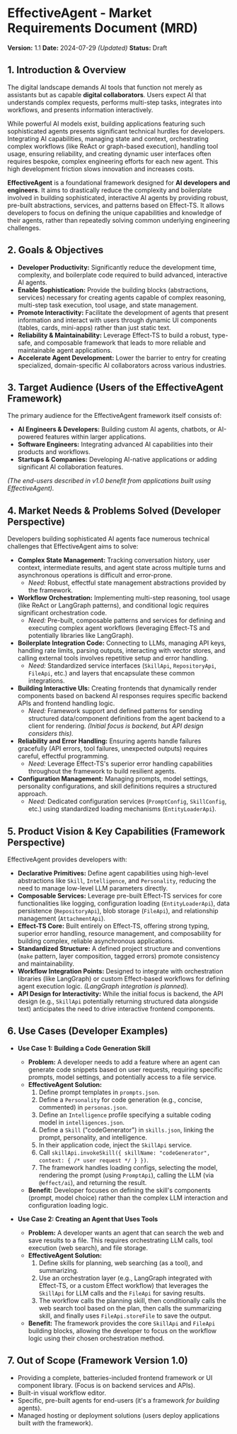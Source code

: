 # EffectiveAgent - Market Requirements Document (MRD)

**Version:** 1.1
**Date:** 2024-07-29 *(Updated)*
**Status:** Draft

## 1. Introduction & Overview

The digital landscape demands AI tools that function not merely as assistants but as capable **digital collaborators**. Users expect AI that understands complex requests, performs multi-step tasks, integrates into workflows, and presents information interactively.

While powerful AI models exist, building applications featuring such sophisticated agents presents significant technical hurdles for developers. Integrating AI capabilities, managing state and context, orchestrating complex workflows (like ReAct or graph-based execution), handling tool usage, ensuring reliability, and creating dynamic user interfaces often requires bespoke, complex engineering efforts for each new agent. This high development friction slows innovation and increases costs.

**EffectiveAgent** is a foundational framework designed for **AI developers and engineers**. It aims to drastically reduce the complexity and boilerplate involved in building sophisticated, interactive AI agents by providing robust, pre-built abstractions, services, and patterns based on Effect-TS. It allows developers to focus on defining the unique capabilities and knowledge of their agents, rather than repeatedly solving common underlying engineering challenges.

## 2. Goals & Objectives

*   **Developer Productivity:** Significantly reduce the development time, complexity, and boilerplate code required to build advanced, interactive AI agents.
*   **Enable Sophistication:** Provide the building blocks (abstractions, services) necessary for creating agents capable of complex reasoning, multi-step task execution, tool usage, and state management.
*   **Promote Interactivity:** Facilitate the development of agents that present information and interact with users through dynamic UI components (tables, cards, mini-apps) rather than just static text.
*   **Reliability & Maintainability:** Leverage Effect-TS to build a robust, type-safe, and composable framework that leads to more reliable and maintainable agent applications.
*   **Accelerate Agent Development:** Lower the barrier to entry for creating specialized, domain-specific AI collaborators across various industries.

## 3. Target Audience (Users of the EffectiveAgent Framework)

The primary audience for the EffectiveAgent framework itself consists of:

*   **AI Engineers & Developers:** Building custom AI agents, chatbots, or AI-powered features within larger applications.
*   **Software Engineers:** Integrating advanced AI capabilities into their products and workflows.
*   **Startups & Companies:** Developing AI-native applications or adding significant AI collaboration features.

*(The end-users described in v1.0 benefit from applications *built using* EffectiveAgent).*

## 4. Market Needs & Problems Solved (Developer Perspective)

Developers building sophisticated AI agents face numerous technical challenges that EffectiveAgent aims to solve:

*   **Complex State Management:** Tracking conversation history, user context, intermediate results, and agent state across multiple turns and asynchronous operations is difficult and error-prone.
    *   *Need:* Robust, effectful state management abstractions provided by the framework.
*   **Workflow Orchestration:** Implementing multi-step reasoning, tool usage (like ReAct or LangGraph patterns), and conditional logic requires significant orchestration code.
    *   *Need:* Pre-built, composable patterns and services for defining and executing complex agent workflows (leveraging Effect-TS and potentially libraries like LangGraph).
*   **Boilerplate Integration Code:** Connecting to LLMs, managing API keys, handling rate limits, parsing outputs, interacting with vector stores, and calling external tools involves repetitive setup and error handling.
    *   *Need:* Standardized service interfaces (`SkillApi`, `RepositoryApi`, `FileApi`, etc.) and layers that encapsulate these common integrations.
*   **Building Interactive UIs:** Creating frontends that dynamically render components based on backend AI responses requires specific backend APIs and frontend handling logic.
    *   *Need:* Framework support and defined patterns for sending structured data/component definitions from the agent backend to a client for rendering. *(Initial focus is backend, but API design considers this).*
*   **Reliability and Error Handling:** Ensuring agents handle failures gracefully (API errors, tool failures, unexpected outputs) requires careful, effectful programming.
    *   *Need:* Leverage Effect-TS's superior error handling capabilities throughout the framework to build resilient agents.
*   **Configuration Management:** Managing prompts, model settings, personality configurations, and skill definitions requires a structured approach.
    *   *Need:* Dedicated configuration services (`PromptConfig`, `SkillConfig`, etc.) using standardized loading mechanisms (`EntityLoaderApi`).

## 5. Product Vision & Key Capabilities (Framework Perspective)

EffectiveAgent provides developers with:

*   **Declarative Primitives:** Define agent capabilities using high-level abstractions like `Skill`, `Intelligence`, and `Personality`, reducing the need to manage low-level LLM parameters directly.
*   **Composable Services:** Leverage pre-built Effect-TS services for core functionalities like logging, configuration loading (`EntityLoaderApi`), data persistence (`RepositoryApi`), blob storage (`FileApi`), and relationship management (`AttachmentApi`).
*   **Effect-TS Core:** Built entirely on Effect-TS, offering strong typing, superior error handling, resource management, and composability for building complex, reliable asynchronous applications.
*   **Standardized Structure:** A defined project structure and conventions (`make` pattern, layer composition, tagged errors) promote consistency and maintainability.
*   **Workflow Integration Points:** Designed to integrate with orchestration libraries (like LangGraph) or custom Effect-based workflows for defining agent execution logic. *(LangGraph integration is planned).*
*   **API Design for Interactivity:** While the initial focus is backend, the API design (e.g., `SkillApi` potentially returning structured data alongside text) anticipates the need to drive interactive frontend components.

## 6. Use Cases (Developer Examples)

*   **Use Case 1: Building a Code Generation Skill**
    *   **Problem:** A developer needs to add a feature where an agent can generate code snippets based on user requests, requiring specific prompts, model settings, and potentially access to a file service.
    *   **EffectiveAgent Solution:**
        1.  Define prompt templates in `prompts.json`.
        2.  Define a `Personality` for code generation (e.g., concise, commented) in `personas.json`.
        3.  Define an `Intelligence` profile specifying a suitable coding model in `intelligences.json`.
        4.  Define a `Skill` ("codeGenerator") in `skills.json`, linking the prompt, personality, and intelligence.
        5.  In their application code, inject the `SkillApi` service.
        6.  Call `skillApi.invokeSkill({ skillName: "codeGenerator", context: { /* user request */ } })`.
        7.  The framework handles loading configs, selecting the model, rendering the prompt (using `PromptApi`), calling the LLM (via `@effect/ai`), and returning the result.
    *   **Benefit:** Developer focuses on defining the skill's components (prompt, model choice) rather than the complex LLM interaction and configuration loading logic.

*   **Use Case 2: Creating an Agent that Uses Tools**
    *   **Problem:** A developer wants an agent that can search the web and save results to a file. This requires orchestrating LLM calls, tool execution (web search), and file storage.
    *   **EffectiveAgent Solution:**
        1.  Define skills for planning, web searching (as a tool), and summarizing.
        2.  Use an orchestration layer (e.g., LangGraph integrated with Effect-TS, or a custom Effect workflow) that leverages the `SkillApi` for LLM calls and the `FileApi` for saving results.
        3.  The workflow calls the planning skill, then conditionally calls the web search tool based on the plan, then calls the summarizing skill, and finally uses `FileApi.storeFile` to save the output.
    *   **Benefit:** The framework provides the core `SkillApi` and `FileApi` building blocks, allowing the developer to focus on the workflow logic using their chosen orchestration method.

## 7. Out of Scope (Framework Version 1.0)

*   Providing a complete, batteries-included frontend framework or UI component library. (Focus is on backend services and APIs).
*   Built-in visual workflow editor.
*   Specific, pre-built agents for end-users (it's a framework *for building* agents).
*   Managed hosting or deployment solutions (users deploy applications built *with* the framework).
